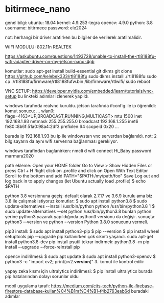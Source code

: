 # bitirmece_nano
genel bilgi: 
ubuntu: 18.04
kernel: 4.9.253-tegra
opencv: 4.9.0
python: 3.8
username: bitirmece
password: ele2024

not: herhangi bir driver aratirken bu bilgiler de verilerek aratilmalidir.


WIFI MODULU:
802.11n REALTEK

https://askubuntu.com/questions/1493728/unable-to-install-the-rtl8188fu-wifi-adapter-driver-on-my-jetson-nano-4gb

komutlar:
sudo apt-get install build-essential git dkms
git clone https://github.com/kelebek333/rtl8188fu
sudo dkms install ./rtl8188fu
sudo cp ./rtl8188fu/firmware/rtl8188fufw.bin /lib/firmware/rtlwifi/
sudo reboot


VNC SETUP:
https://developer.nvidia.com/embedded/learn/tutorials/vnc-setup 
bu linkteki adımlar izlenerek yapıldı.

windows tarafında realvnc kuruldu.
jetson tarafında ifconfig ile ip öğrenildi:
komut sonucu:
...
wlan0: flags=4163<UP,BROADCAST,RUNNING,MULTICAST>  mtu 1500
        inet 192.168.1.93  netmask 255.255.255.0  broadcast 192.168.1.255
        inet6 fe80::8b6f:51a0:98a4:2df3  prefixlen 64  scopeid 0x20<link>
...

burada ip 192.168.1.93
bu ip ile windowstan vnc serverdan bağlanıldı.
not: 2 bilgisayarın da aynı wifi serverına bağlanması gerekiyor.

windows tarafindan baglanirken:
nmcli d wifi connect Hi_Baby password marmara2020

path ekleme:
Open your HOME folder
Go to View > Show Hidden Files or press Ctrl + H
Right click on .profile and click on Open With Text Editor
Scroll to the bottom and add PATH="$PATH:/my/path/foo"
Save
Log out and log back in to apply changes (let Ubuntu actually load .profile)
$ echo $PATH


python 3.8 versionuna geçiş:
default olarak 2.7.17 ve 3.6.9 kurulu ama biz 3.8 ile çalışmak istiyoruz
komutlar:
$ sudo apt install python3.8 
$ sudo update-alternatives --install /usr/bin/python python /usr/bin/python3.8 1 
$ sudo update-alternatives --set python /usr/bin/python3.8
bunları python yerine python3 yazarak yapıldığında python3 versionu da değişir.
sonuçta: python3 --version ve python --version
Python 3.8.0
sonucunu vermeli.

pip3 install:
$ sudo apt install python3-pip
$ pip --version
$ pip install wheel setuptools pip --upgrade
pip kullanırken çok sıkıntı yaşandı. 
sudo apt-get install python3.8-dev
pip install psutil
tekrar indirmek:
python3.8 -m pip install --upgrade --force-reinstall pip 


opencv indirilmesi:
$ sudo apt update
$ sudo apt install python3-opencv 
$ python3 -c "import cv2; print(cv2.__version__)"
3. komut ile kontrol edilir


yapay zeka kısmı için ultralytics indirilmesi:
$ pip install ultralytics
burada pip hatalarından dolayı sorunlar oldu

mobil uygulama tarafı:
https://medium.com/cits-tech/python-ile-firebase-firestore-database-kullan%C4%B1m%C4%B1-f4b2793eab6d
buradaki adımlar

